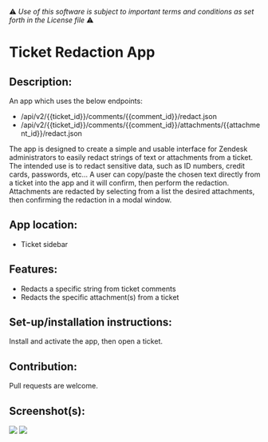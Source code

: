 :warning: *Use of this software is subject to important terms and conditions as set forth in the License file* :warning:

# Ticket Redaction App

## Description:

An app which uses the below endpoints:

* /api/v2/{{ticket_id}}/comments/{{comment_id}}/redact.json
* /api/v2/{{ticket_id}}/comments/{{comment_id}}/attachments/{{attachment_id}}/redact.json

The app is designed to create a simple and usable interface for Zendesk administrators to easily redact strings of text or attachments from a ticket. The intended use is to redact sensitive data, such as ID numbers, credit cards, passwords, etc... A user can copy/paste the chosen text directly from a ticket into the app and it will confirm, then perform the redaction. Attachments are redacted by selecting from a list the desired attachments, then confirming the redaction in a modal window.

## App location:

* Ticket sidebar

## Features:

* Redacts a specific string from ticket comments
* Redacts the specific attachment(s) from a ticket

## Set-up/installation instructions:

Install and activate the app, then open a ticket.

## Contribution:

Pull requests are welcome.

## Screenshot(s):

![](http://cl.ly/U7Wl/tra_01.png)
![](http://cl.ly/U6ex/tra_02.png)